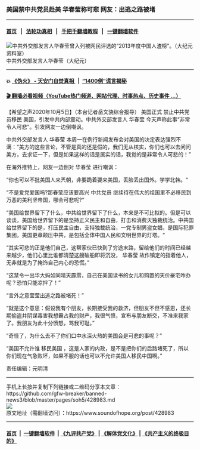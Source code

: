 ### 美国禁中共党员赴美 华春莹称可悲 网友：出逃之路被堵
------------------------

#### [首页](https://github.com/gfw-breaker/banned-news3/blob/master/README.md) &nbsp;&nbsp;|&nbsp;&nbsp; [法轮功真相](https://github.com/begood0513/basic/blob/master/README.md)  &nbsp;&nbsp;|&nbsp;&nbsp; [手把手翻墙教程](https://github.com/gfw-breaker/guides/wiki)  &nbsp;&nbsp;|&nbsp;&nbsp; [一键翻墙软件](https://github.com/gfw-breaker/nogfw/blob/master/README.md)  



<div><img alt="中共外交部发言人华春莹曾入列被网民评选的“2013年度中国人渣榜”。（大纪元资料室）" src="https://img.soundofhope.org/2020-07/89-1594895132221.jpg"/>
<br/><figcaption class="caption">
 中共外交部发言人华春莹（大纪元）
</figcaption></div><hr/>

#### 💥 [《伪火》 - 天安门自焚真相 ](http://158.247.195.190:10000/videos/blog/weihuo.html)&nbsp; |&nbsp; [“1400例”谎言揭秘  ](http://158.247.195.190:10000/videos/blog/jiexi1400.html)

#### [ 🎬  翻墙必看视频（YouTube热门频道、网站代理、时事热点、历史事件 ...）](https://github.com/gfw-breaker/links/blob/master/banned.md)

<div><div class="Content__Wrapper sc-1bvya0-0 grZQxZ">
 <p class="meta-top">
  <span class="meta">
   【希望之声2020年10月5日】（本台记者岳文骁综合报导）
  </span>
  美国正式
  <ok href="/term/390817">
   禁止中共党员移民
  </ok>
  美国，引发中共内部震动。中共外交部发言人
  <ok href="/term/3277">
   华春莹
  </ok>
  今天声称此事“非常令人可悲”。引发网友一边倒嘲讽。
 </p>
 <p>
  中共外交部发言人
  <ok href="/term/3277">
   华春莹
  </ok>
  本周一在例行新闻发布会对美国的决定表达强烈不满：“美方的这些言论，不管是真的还是假的，我们无从核实，你们也可以去问问美方，去求证一下，但是如果这样的话是属实的话，我觉的是非常令人可悲的！”
 </p>
 <div class="AD_Embed__Wrap-sc-1xslmin-0 igMuqX module desktop">
  <div>
  </div>
 </div>
 <p>
  在海外推特上，网友一边倒对
  <ok href="/term/3277">
   华春莹
  </ok>
  进行嘲讽：
 </p>
 <p>
  “你也可以不批美国人来兲朝，非要跪着要来美国，丢脸丢出国外。学学北韩。“
 </p>
 <p>
  “不是爱党爱国吗?那春莹应该要高兴
  <ok href="/term/45107">
   中共党员
  </ok>
  继续待在伟大的祖国里不必移民到万恶的美利坚帝国，哪会可悲呢?“
 </p>
 <p>
  “美国给世界留下了什么，中共给世界留下了什么，本来是不可比拟的。但是可以谈谈，美国给世界留下的是坚持正义民主和自由，打击和消费灭独裁统治。中共国给世界留下的是，打压民主自由，支持独裁统治，一党专制男盗女娼，是国际犯罪集团。美国更章颠压中共，是包括全体中国人民和文明世界的灯塔。“
 </p>
 <p>
  “其实可悲的正是他们自己，这帮家伙已快到了穷途末路，留给他们的时间已经越来越少，他们心里比谁都清楚这艘破船即将沉没，
  <ok href="/term/3277">
   华春莹
  </ok>
  故作镇定的指着他人，无非就是为了掩饰自己内心的恐慌。”
 </p>
 <p>
  “这禁令一出华大妈如同晴天霹雳，自己在美国读书的女儿和购置的天价豪宅咋办呢？恐怕只能凉拌了！”
 </p>
 <p>
  “言外之意莹莹出逃之路被堵死！”
 </p>
 <p>
  “就是这个意思：假设我有个朋友，长期接受我的救济，但朋友不但不感恩，还长期偷盗并阴谋毒害我想霸占我的财产，我很气愤，宣布与朋友断交，不准来我家了。我朋友为此十分愤怒，骂我可耻。”
 </p>
 <p>
  ”奇怪了，为什么去不了你们口中水深火热的美国会是可悲的事呢？”
 </p>
 <p>
  “美国不允许谁
  <ok href="/term/16556">
   移民美国
  </ok>
  ，这是人家的内政，是不是把你们的后路堵死了，所以你们现在气急败坏，如果不服的话也可以不允许美国人移民中国啊。”
 </p>
 <p class="meta-btm">
  责任编辑：元明清
 </p>
</div>
</div>
<hr/>
手机上长按并复制下列链接或二维码分享本文章：<br/>
https://github.com/gfw-breaker/banned-news3/blob/master/pages/soh5/428983.md <br/>
<a href='https://github.com/gfw-breaker/banned-news3/blob/master/pages/soh5/428983.md'><img src='https://github.com/gfw-breaker/banned-news3/blob/master/pages/soh5/428983.md.png'/></a> <br/>
原文地址（需翻墙访问）：https://www.soundofhope.org/post/428983


------------------------
#### [首页](https://github.com/gfw-breaker/banned-news3/blob/master/README.md) &nbsp;|&nbsp; [一键翻墙软件](https://github.com/gfw-breaker/nogfw/blob/master/README.md) &nbsp;| [《九评共产党》](https://github.com/gfw-breaker/9ping.md/blob/master/README.md#九评之一评共产党是什么) | [《解体党文化》](https://github.com/gfw-breaker/jtdwh.md/blob/master/README.md) | [《共产主义的终极目的》](https://github.com/gfw-breaker/gczydzjmd.md/blob/master/README.md)


<img src='http://gfw-breaker.win/banned-news3/pages/soh5/428983.md' width='0px' height='0px'/>
